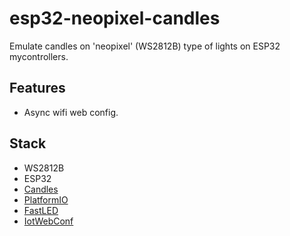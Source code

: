 # esp32-neopixel-candles

Emulate candles on 'neopixel' (WS2812B) type of lights on ESP32 mycontrollers.

## Features
* Async wifi web config.

## Stack
* WS2812B
* ESP32
* [Candles](https://github.com/dokterbob/Candle)
* [PlatformIO](https://platformio.org/)
* [FastLED](https://fastled.io/)
* [IotWebConf](https://github.com/prampec/IotWebConf)
